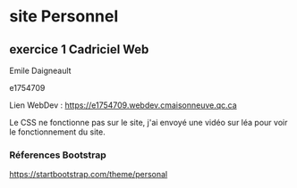 # site Personnel

## exercice 1 Cadriciel Web

Emile Daigneault

e1754709

Lien WebDev : https://e1754709.webdev.cmaisonneuve.qc.ca

Le CSS ne fonctionne pas sur le site, j'ai envoyé une vidéo sur léa pour voir le fonctionnement du site.

### Réferences Bootstrap

https://startbootstrap.com/theme/personal


